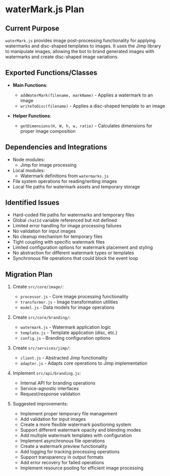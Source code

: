 # waterMark.js Plan

## Current Purpose
`waterMark.js` provides image post-processing functionality for applying watermarks and disc-shaped templates to images. It uses the Jimp library to manipulate images, allowing the bot to brand generated images with watermarks and create disc-shaped image variations.

## Exported Functions/Classes
- **Main Functions**:
  - `addWaterMark(filename, markName)` - Applies a watermark to an image
  - `writeToDisc(filename)` - Applies a disc-shaped template to an image

- **Helper Functions**:
  - `getDimensions(H, W, h, w, ratio)` - Calculates dimensions for proper image composition

## Dependencies and Integrations
- Node modules:
  - Jimp for image processing
- Local modules:
  - Watermark definitions from `watermarks.js`
- File system operations for reading/writing images
- Local file paths for watermark assets and temporary storage

## Identified Issues
- Hard-coded file paths for watermarks and temporary files
- Global `chatId` variable referenced but not defined
- Limited error handling for image processing failures
- No validation for input images
- No cleanup mechanism for temporary files
- Tight coupling with specific watermark files
- Limited configuration options for watermark placement and styling
- No abstraction for different watermark types or templates
- Synchronous file operations that could block the event loop

## Migration Plan
1. Create `src/core/image/`:
   - `processor.js` - Core image processing functionality
   - `transformer.js` - Image transformation utilities
   - `model.js` - Data models for image operations

2. Create `src/core/branding/`:
   - `watermark.js` - Watermark application logic
   - `template.js` - Template application (disc, etc.)
   - `config.js` - Branding configuration options

3. Create `src/services/jimp/`:
   - `client.js` - Abstracted Jimp functionality
   - `adapter.js` - Adapts core operations to Jimp implementation

4. Implement `src/api/branding.js`:
   - Internal API for branding operations
   - Service-agnostic interfaces
   - Request/response validation

5. Suggested improvements:
   - Implement proper temporary file management
   - Add validation for input images
   - Create a more flexible watermark positioning system
   - Support different watermark opacity and blending modes
   - Add multiple watermark templates with configuration
   - Implement asynchronous file operations
   - Create a watermark preview functionality
   - Add logging for tracking processing operations
   - Support transparency in output formats
   - Add error recovery for failed operations
   - Implement resource pooling for efficient image processing 